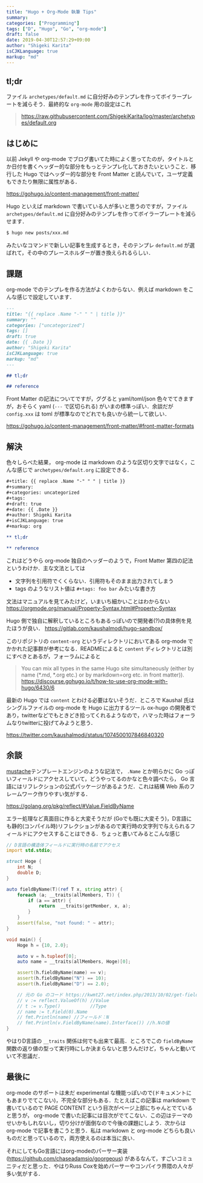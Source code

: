 ```yaml
---
title: "Hugo + Org-Mode 執筆 Tips"
summary:
categories: ["Programming"]
tags: ["D", "Hugo", "Go", "org-mode"]
draft: false
date: 2019-04-30T12:57:29+09:00
author: "Shigeki Karita"
isCJKLanguage: true
markup: "md"
---
```


## tl;dr

ファイル `archetypes/default.md` に自分好みのテンプレを作ってボイラープレートを減らそう．最終的な `org-mode` 用の設定はこれ 

> https://raw.githubusercontent.com/ShigekiKarita/log/master/archetypes/default.org

## はじめに

以前 Jekyll や org-mode でブログ書いてた時によく思ってたのが，タイトルとか日付を書くヘッダー的な部分をもっとテンプレ化しておきたいということ．移行した Hugo ではヘッダー的な部分を Front Matter と読んでいて，ユーザ定義もできたり無限に属性がある．

https://gohugo.io/content-management/front-matter/

Hugo といえば markdown で書いている人が多いと思うのですが，ファイル `archetypes/default.md` に自分好みのテンプレを作ってボイラープレートを減らせます．

```bash
$ hugo new posts/xxx.md
```

みたいなコマンドで新しい記事を生成するとき，そのテンプレ `default.md` が選ばれて，その中のプレースホルダーが置き換えられるらしい．

## 課題

org-mode でのテンプレを作る方法がよくわからない．例えば markdown をこんな感じで設定しています．

```md
---
title: "{{ replace .Name "-" " " | title }}"
summary: ""
categories: ["uncategorized"]
tags: []
draft: true
date: {{ .Date }}
author: "Shigeki Karita"
isCJKLanguage: true
markup: "md"
---

## tl;dr

## reference
```

Front Matter の記法についてですが，ググると yaml/toml/json 色々でてきますが，おそらく yaml (`---` で区切られる) がいまの標準っぽい．余談だが `config.xxx` は toml が標準なのでどれでも良いから統一して欲しい．

https://gohugo.io/content-management/front-matter/#front-matter-formats

## 解決

色々しらべた結果， org-mode は markdown のような区切り文字ではなく，こんな感じで `archetypes/default.org` に設定できる．

```org
#+title: {{ replace .Name "-" " " | title }}
#+summary:
#+categories: uncategorized
#+tags:
#+draft: true
#+date: {{ .Date }}
#+author: Shigeki Karita
#+isCJKLanguage: true
#+markup: org

** tl;dr

** reference
```

これはどうやら org-mode 独自のヘッダーのようで，Front Matter 第四の記法というわけか．主な文法としては

- 文字列を引用符でくくらない．引用符もそのまま出力されてしまう
- tags のようなリスト値は `#+tags: foo bar` みたいな書き方


文法はマニュアルを見てみたけど，いまいち細かいことはわからない
https://orgmode.org/manual/Property-Syntax.html#Property-Syntax

Hugo 側で独自に解釈しているところもあるっぽいので開発者(?)の具体例を見たほうが良い．
https://gitlab.com/kaushalmodi/hugo-sandbox/

このリポジトリの `content-org` というディレクトリにおいてある org-mode でかかれた記事群が参考になる．READMEによると `content` ディレクトリとは別にすべきとあるが，フォーラムによると

> You can mix all types in the same Hugo site simultaneously (either by name (*.md, *.org etc.) or by markdown=org etc. in front matter)).
> https://discourse.gohugo.io/t/how-to-use-org-mode-with-hugo/6430/6

最新の Hugo では `content` とわける必要はないそうだ．ところで Kaushal 氏はシングルファイルの org-mode を Hugo に出力するツール ox-hugo の開発者であり，twitterなどでもときどき拾ってくれるようなので，ハマった時はフォーラムなりtwitterに投げてみようと思う．

https://twitter.com/kaushalmodi/status/1074500107846840320



## 余談

[mustache](http://mustache.github.io/)テンプレートエンジンのような記法で， `.Name` とか明らかに Go っぽいフィールドにアクセスしていて，どうやってるのかなと色々調べたら， Go 言語にはリフレクションの公式パッケージがあるようだ．これは結構 Web 系のフレームワーク作りやすい気がする．

https://golang.org/pkg/reflect/#Value.FieldByName

エラー処理など真面目に作ると大変そうだが (Goでも既に大変そう)，D言語にも静的(コンパイル時)リフレクションがあるので実行時の文字列で与えられるフィールドにアクセスすることはできる．ちょっと書いてみるとこんな感じ

```d
// D言語の構造体フィールドに実行時の名前でアクセス
import std.stdio;

struct Hoge {
	int N;
    double D;
}

auto fieldByName(T)(ref T x, string attr) {
    foreach (a; __traits(allMembers, T)) {
        if (a == attr) {
            return  __traits(getMember, x, a);
        }
    }
    assert(false, "not found: " ~ attr);
}

void main() {
    Hoge h = {10, 2.0};

    auto v = h.tupleof[0];
    auto name = __traits(allMembers, Hoge)[0];

    assert(h.fieldByName(name) == v);
    assert(h.fieldByName("N") == 10);
    assert(h.fieldByName("D") == 2.0);

    // 元の Go のコード https://kwmt27.net/index.php/2013/10/02/get-field-value-of-struct-with-reflect-golang/
    // v := reflect.ValueOf(h) //Value
    // t := v.Type()           //Type
    // name := t.Field(0).Name
    // fmt.Println(name) //フィールド：N
    // fmt.Println(v.FieldByName(name).Interface()) //h.Nの値
}
```

やはりD言語の `__traits` 関係は何でも出来て最高．ところでこの `fieldByName` 関数の返り値の型って実行時にしか決まらないと思うんだけど，ちゃんと動いていて不思議だ．

## 最後に

org-mode のサポートは未だ experimental な機能っぽいので(ドキュメントにもあまりでてこない)，不完全な部分もある．たとえばこの記事は markdown で書いているので PAGE CONTENT という目次がページ上部にちゃんとでていると思うが， org-mode で書いた記事には目次がでてこない．この辺はテーマのせいかもしれないし，切り分けが面倒なので今後の課題にしよう．次からは org-mode で記事を書こうと思う．私は markdown と org-mode どちらも良いものだと思っているので，両方使えるのは本当に良い．

それにしてもGo言語にはorg-modeのパーサー実装 (https://github.com/chaseadamsio/goorgeous) があるなんて，すごいコミュニティだと思った．やはりRuss Coxを始めパーサーやコンパイラ界隈の人々が多い気がする．

